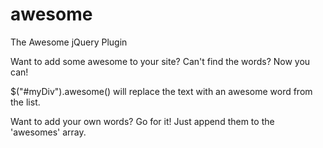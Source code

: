awesome
=======

The Awesome jQuery Plugin

Want to add some awesome to your site?  Can't find the words?  Now you can!

$("#myDiv").awesome() will replace the text with an awesome word from the list.  

Want to add your own words?  Go for it!  Just append them to the 'awesomes' array.
